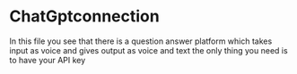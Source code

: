 # ChatGptconnection
In this file you see that there is a question answer platform which takes input as voice and gives output as voice and text the only thing you need is to have your API key
